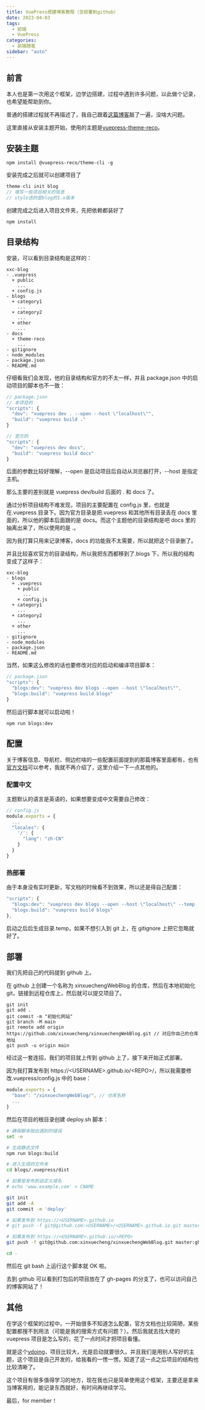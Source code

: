 ```yaml
---
title: VuePress搭建博客教程（含部署到github）
date: 2023-04-03
tags:
  - 前端
  - VuePress
categories:
  - 前端随笔
sidebar: "auto"
---
```


## 前言

本人也是第一次用这个框架，边学边搭建，过程中遇到许多问题，以此做个记录，也希望能帮助到你。

普通的搭建过程就不再描述了，我自己跟着[这篇博客](https://blog.csdn.net/xiaoxianer321/article/details/119548202)敲了一遍，没啥大问题。

这里直接从安装主题开始，使用的主题是[vuepress-theme-reco](https://vuepress-theme-reco.recoluan.com/)。

## 安装主题

```
npm install @vuepress-reco/theme-cli -g
```

安装完成之后就可以创建项目了

```js
theme-cli init blog
// 填写一些项目相关的信息
// style选的是blog的1.x版本
```

创建完成之后进入项目文件夹，先把依赖都装好了

```
npm install
```

## 目录结构

安装，可以看到目录结构是这样的：

```
xxc-blog
- .vuepress
  + public
    ...
  + config.js
- blogs
  + category1
    ...
  + category2
    ...
  + other
    ...
- docs
  + theme-reco
    ...
- gitignore
- node_modules
- package.json
- README.md
```

仔细看我们会发现，他的目录结构和官方的不太一样，并且 package.json 中的启动项目的脚本也不一致：

```js
// package.json
// 本项目的
"scripts": {
  "dev": "vuepress dev . --open --host \"localhost\"",
  "build": "vuepress build ."
}

// 官方的
"scripts": {
  "dev": "vuepress dev docs",
  "build": "vuepress build docs"
}
```

后面的参数比较好理解，--open 是启动项目后自动从浏览器打开，--host 是指定主机。

那么主要的差别就是 vuepress dev/build 后面的 . 和 docs 了。

通过分析项目结构不难发现，项目的主要配置在 config.js 里，也就是在.vuepress 目录下。因为官方目录是把.vuepress 和其他所有目录丢在 docs 里面的，所以他的脚本后面跟的是 docs。而这个主题他的目录结构是吧 docs 里的抽离出来了，所以使用的是 .。

因为我打算只用来记录博客，docs 的功能我不太需要，所以就把这个目录删了。

并且比较喜欢官方的目录结构，所以我把东西都移到了.blogs 下，所以我的结构变成了这样子：

```
xxc-blog
- blogs
  + .vuepress
    + public
      ...
    + config.js
  + category1
    ...
  + category2
    ...
  + other
    ...
- gitignore
- node_modules
- package.json
- README.md
```

当然，如果这么修改的话也要修改对应的启动和编译项目脚本：

```js
// package.json
"scripts": {
  "blogs:dev": "vuepress dev blogs --open --host \"localhost\"",
  "blogs:build": "vuepress build blogs"
}
```

然后运行脚本就可以启动啦！

```
npm run blogs:dev
```

## 配置

关于博客信息、导航栏、侧边栏啥的一些配置前面提到的那篇博客里面都有，也有[官方文档](https://vuepress.vuejs.org/zh/guide/)可以参考，我就不再介绍了，这里介绍一下一点其他的。

### 配置中文

主题默认的语言是英语的，如果想要变成中文需要自己修改：

```js
// config.js
module.exports = {
  ...
  "locales": {
    '/': {
      "lang": "zh-CN"
    }
  }
}
```

### 热部署

由于本身没有实时更新，写文档的时候看不到效果，所以还是得自己配置：

```js
"scripts": {
  "blogs:dev": "vuepress dev blogs --open --host \"localhost\" --temp .temp",
  "blogs:build": "vuepress build blogs"
},
```

启动之后后生成目录.temp，如果不想引入到 git 上，在 gitignore 上把它忽略就好了。

## 部署

我们先把自己的代码提到 github 上。

在 github 上创建一个名称为 xinxuechengWebBlog 的仓库，然后在本地初始化 git，链接到远程仓库上，然后就可以提交项目了。

```
git init
git add .
git commit -m "初始化网站"
git branch -M main
git remote add origin https://github.com/xinxuecheng/xinxuechengWebBlog.git // 对应你自己的仓库地址
git push -u origin main
```

经过这一套连招，我们的项目就上传到 github 上了，接下来开始正式部署。

因为我打算发布到 https://\<USERNAME\>.github.io/\<REPO\>/，所以我需要修改.vuepress/config.js 中的 base：

```js
module.exports = {
  "base": "/xinxuechengWebBlog/", // 仓库名称
  ...
}
```

然后在项目的根目录创建 deploy.sh 脚本：

```sh
# 确保脚本抛出遇到的错误
set -e

# 生成静态文件
npm run blogs:build

# 进入生成的文件夹
cd blogs/.vuepress/dist

# 如果是发布到自定义域名
# echo 'www.example.com' > CNAME

git init
git add -A
git commit -m 'deploy'

# 如果发布到 https://<USERNAME>.github.io
# git push -f git@github.com:<USERNAME>/<USERNAME>.github.io.git master

# 如果发布到 https://<USERNAME>.github.io/<REPO>
git push -f git@github.com:xinxuecheng/xinxuechengWebBlog.git master:gh-pages

cd -
```

然后在 git bash 上运行这个脚本就 OK 啦。

去到 github 可以看到打包后的项目放在了 gh-pages 的分支了，也可以访问自己的博客网站了！

## 其他

在学这个框架的过程中，一开始很多不知道怎么配置，官方文档也比较简陋，某些配置都搜不到用法（可能是我的搜索方式有问题？）。然后我就去找大佬的 vuepress 项目是怎么写的，花了一点时间才把项目看懂。

就是这个[vdoing](https://github.com/xugaoyi/vuepress-theme-vdoing)，项目比较大，光是启动就要很久。并且我们是用别人写好的主题，这个项目是自己开发的，给我看的一愣一愣。知道了这一点之后项目的结构也比较清晰了。

这个项目有很多值得学习的地方，现在我也只是简单使用这个框架，主要还是拿来当博客用的，能记录东西就好，有时间再继续学习。

最后，for member！
